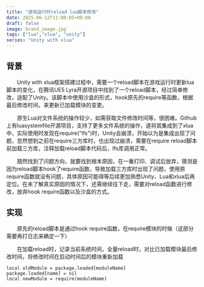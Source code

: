 ```yaml
---
title: "游戏运行时reload lua脚本修改"
date: 2025-06-12T11:08:05+08:00
draft: false
image: brand_image.jpg
tags: ["lua","xlua", "unity"]
series: "Unity with xlua"
---
```



## 背景

&emsp;&emsp;Unity with xlua框架搭建过程中，需要一个reload脚本在游戏运行时更新lua脚本的变化，在腾讯UE5 Lyra开源项目中找到了一个reload脚本，经过简单修改，适配了Unity。该脚本中使用沙盒的形式，hook原先的require等函数，根据最后修改时间，来更新已加载模块的变更。

&emsp;&emsp;原生Lua对文件系统的操作较少，如需获取文件修改时间等，很困难。Github上有luasystemfile开源项目，支持了更多文件系统的操作，遂将其集成到了xlua中，实际使用时发现在require("lfs")时，Unity会崩溃，开始以为是集成出现了问题，忽然想到之前在require三方库时，也出现过崩溃，需要在require reload脚本前加载三方库，注释加载reload脚本代码后，lfs库调用正常。

&emsp;&emsp;既然找到了问题方向，就要找到根本原因，在一番打印、调试后放弃，猜测是因为reload脚本hook了require函数，导致加载三方库时出现了问题，使用原require函数就没有问题，具体原因可能得等后续更加熟悉Unity、Lua和xlua后再定位。在未了解真实原因的情况下，还需继续往下走，需要对reload函数进行修改，放弃hook require函数以及沙盒的方式。

## 实现

&emsp;&emsp;原先的reload脚本是通过hook require函数，在require模块的时候（这部分需要再打日志来确定一下）

&emsp;&emsp;在加载reload时，记录当前系统时间，全量reload时，对比已加载模块最后修改时间，将修改时间在启动时间后的模块重新加载


``` 
local oldModule = package.loaded[moduleName]
package.loaded[name] = nil
local newModule = require(moduleName)
``` 
